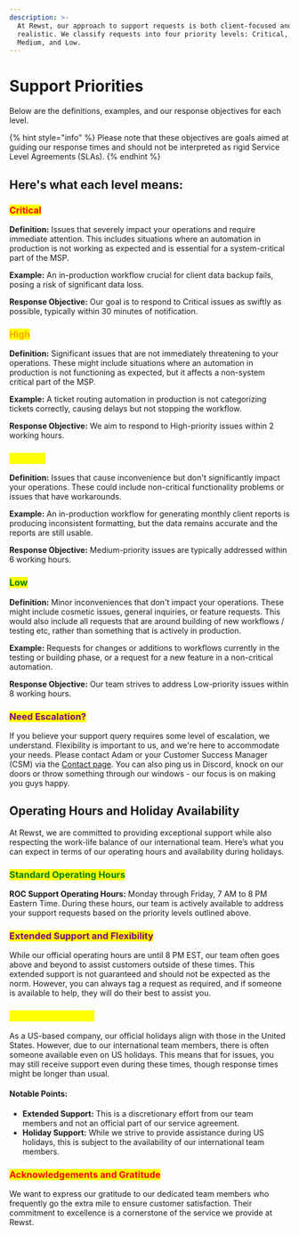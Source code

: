 ```yaml
---
description: >-
  At Rewst, our approach to support requests is both client-focused and
  realistic. We classify requests into four priority levels: Critical, High,
  Medium, and Low.
---
```


# Support Priorities

Below are the definitions, examples, and our response objectives for each level.

{% hint style="info" %}
Please note that these objectives are goals aimed at guiding our response times and should not be interpreted as rigid Service Level Agreements (SLAs).
{% endhint %}

## Here's what each level means:

### <mark style="color:red;">Critical</mark>

**Definition:** Issues that severely impact your operations and require immediate attention. This includes situations where an automation in production is not working as expected and is essential for a system-critical part of the MSP.&#x20;

**Example:** An in-production workflow crucial for client data backup fails, posing a risk of significant data loss.&#x20;

**Response Objective:** Our goal is to respond to Critical issues as swiftly as possible, typically within 30 minutes of notification.

### <mark style="color:orange;">High</mark>

**Definition:** Significant issues that are not immediately threatening to your operations. These might include situations where an automation in production is not functioning as expected, but it affects a non-system critical part of the MSP.&#x20;

**Example:** A ticket routing automation in production is not categorizing tickets correctly, causing delays but not stopping the workflow.&#x20;

**Response Objective:** We aim to respond to High-priority issues within 2 working hours.

### <mark style="color:yellow;">Medium</mark>

**Definition:** Issues that cause inconvenience but don't significantly impact your operations. These could include non-critical functionality problems or issues that have workarounds.&#x20;

**Example:** An in-production workflow for generating monthly client reports is producing inconsistent formatting, but the data remains accurate and the reports are still usable.&#x20;

**Response Objective:** Medium-priority issues are typically addressed within 6 working hours.

### <mark style="color:green;">Low</mark>

**Definition:** Minor inconveniences that don't impact your operations. These might include cosmetic issues, general inquiries, or feature requests. This would also include all requests that are around building of new workflows / testing etc, rather than something that is actively in production.

**Example:** Requests for changes or additions to workflows currently in the testing or building phase, or a request for a new feature in a non-critical automation.&#x20;

**Response Objective:** Our team strives to address Low-priority issues within 8 working hours.

### <mark style="color:purple;">Need Escalation?</mark>

If you believe your support query requires some level of escalation, we understand. Flexibility is important to us, and we're here to accommodate your needs. Please contact Adam or your Customer Success Manager (CSM) via the [Contact page](../contact-resources.md).  You can also ping us in Discord, knock on our doors or throw something through our windows - our focus is on making you guys happy.



## Operating Hours and Holiday Availability

At Rewst, we are committed to providing exceptional support while also respecting the work-life balance of our international team. Here’s what you can expect in terms of our operating hours and availability during holidays.

### <mark style="color:green;">Standard Operating Hours</mark>

**ROC Support Operating Hours:** Monday through Friday, 7 AM to 8 PM Eastern Time. During these hours, our team is actively available to address your support requests based on the priority levels outlined above.

### <mark style="color:purple;">Extended Support and Flexibility</mark>

While our official operating hours are until 8 PM EST, our team often goes above and beyond to assist customers outside of these times. This extended support is not guaranteed and should not be expected as the norm. However, you can always tag a request as required, and if someone is available to help, they will do their best to assist you.

### <mark style="color:yellow;">Holiday Availability</mark>

As a US-based company, our official holidays align with those in the United States. However, due to our international team members, there is often someone available even on US holidays. This means that for issues, you may still receive support even during these times, though response times might be longer than usual.

#### Notable Points:

* **Extended Support:** This is a discretionary effort from our team members and not an official part of our service agreement.
* **Holiday Support:** While we strive to provide assistance during US holidays, this is subject to the availability of our international team members.

### <mark style="color:red;">Acknowledgements and Gratitude</mark>

We want to express our gratitude to our dedicated team members who frequently go the extra mile to ensure customer satisfaction. Their commitment to excellence is a cornerstone of the service we provide at Rewst.
